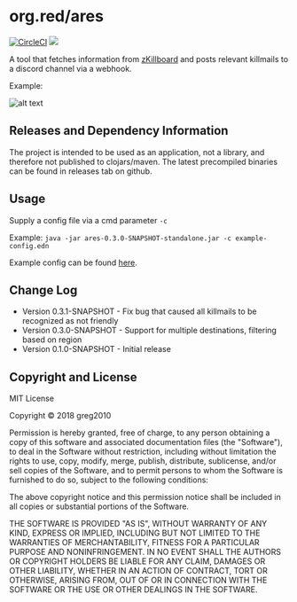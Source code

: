 # org.red/ares

[![CircleCI](https://circleci.com/gh/greg2010/Ares.svg?style=svg)](https://circleci.com/gh/greg2010/Ares)
[![](https://images.microbadger.com/badges/image/greg2010/ares.svg)](https://microbadger.com/images/greg2010/ares "Get your own image badge on microbadger.com")


A tool that fetches information from [zKillboard] and posts relevant killmails to a discord channel via a webhook.

Example:

![alt text](https://i.imgur.com/VwvPv7p.png)


[zKillboard]: https://zkillboard.com

## Releases and Dependency Information

The project is intended to be used as an application, not a library, and therefore not published to clojars/maven.
The latest precompiled binaries can be found in releases tab on github.

## Usage

Supply a config file via a cmd parameter `-c`

Example: `java -jar ares-0.3.0-SNAPSHOT-standalone.jar -c example-config.edn`

Example config can be found [here](https://raw.githubusercontent.com/greg2010/Ares/master/example-config.edn).

## Change Log

* Version 0.3.1-SNAPSHOT - Fix bug that caused all killmails to be recognized as not friendly
* Version 0.3.0-SNAPSHOT - Support for multiple destinations, filtering based on region
* Version 0.1.0-SNAPSHOT - Initial release



## Copyright and License
MIT License


Copyright © 2018 greg2010

Permission is hereby granted, free of charge, to any person obtaining a copy
of this software and associated documentation files (the "Software"), to deal
in the Software without restriction, including without limitation the rights
to use, copy, modify, merge, publish, distribute, sublicense, and/or sell
copies of the Software, and to permit persons to whom the Software is
furnished to do so, subject to the following conditions:

The above copyright notice and this permission notice shall be included in all
copies or substantial portions of the Software.

THE SOFTWARE IS PROVIDED "AS IS", WITHOUT WARRANTY OF ANY KIND, EXPRESS OR
IMPLIED, INCLUDING BUT NOT LIMITED TO THE WARRANTIES OF MERCHANTABILITY,
FITNESS FOR A PARTICULAR PURPOSE AND NONINFRINGEMENT. IN NO EVENT SHALL THE
AUTHORS OR COPYRIGHT HOLDERS BE LIABLE FOR ANY CLAIM, DAMAGES OR OTHER
LIABILITY, WHETHER IN AN ACTION OF CONTRACT, TORT OR OTHERWISE, ARISING FROM,
OUT OF OR IN CONNECTION WITH THE SOFTWARE OR THE USE OR OTHER DEALINGS IN THE
SOFTWARE.